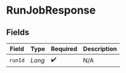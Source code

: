 # RunJobResponse


## Fields

| Field              | Type               | Required           | Description        |
| ------------------ | ------------------ | ------------------ | ------------------ |
| `runId`            | *Long*             | :heavy_check_mark: | N/A                |
